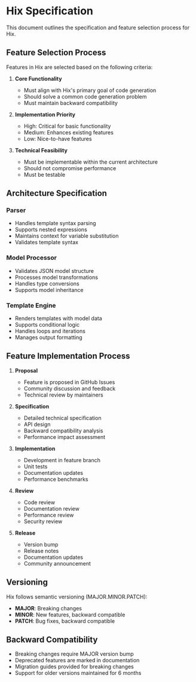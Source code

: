 # Hix Specification

This document outlines the specification and feature selection process for Hix.

## Feature Selection Process

Features in Hix are selected based on the following criteria:

1. **Core Functionality**
   - Must align with Hix's primary goal of code generation
   - Should solve a common code generation problem
   - Must maintain backward compatibility

2. **Implementation Priority**
   - High: Critical for basic functionality
   - Medium: Enhances existing features
   - Low: Nice-to-have features

3. **Technical Feasibility**
   - Must be implementable within the current architecture
   - Should not compromise performance
   - Must be testable

## Architecture Specification

### Parser
- Handles template syntax parsing
- Supports nested expressions
- Maintains context for variable substitution
- Validates template syntax

### Model Processor
- Validates JSON model structure
- Processes model transformations
- Handles type conversions
- Supports model inheritance

### Template Engine
- Renders templates with model data
- Supports conditional logic
- Handles loops and iterations
- Manages output formatting

## Feature Implementation Process

1. **Proposal**
   - Feature is proposed in GitHub Issues
   - Community discussion and feedback
   - Technical review by maintainers

2. **Specification**
   - Detailed technical specification
   - API design
   - Backward compatibility analysis
   - Performance impact assessment

3. **Implementation**
   - Development in feature branch
   - Unit tests
   - Documentation updates
   - Performance benchmarks

4. **Review**
   - Code review
   - Documentation review
   - Performance review
   - Security review

5. **Release**
   - Version bump
   - Release notes
   - Documentation updates
   - Community announcement

## Versioning

Hix follows semantic versioning (MAJOR.MINOR.PATCH):

- **MAJOR**: Breaking changes
- **MINOR**: New features, backward compatible
- **PATCH**: Bug fixes, backward compatible

## Backward Compatibility

- Breaking changes require MAJOR version bump
- Deprecated features are marked in documentation
- Migration guides provided for breaking changes
- Support for older versions maintained for 6 months 